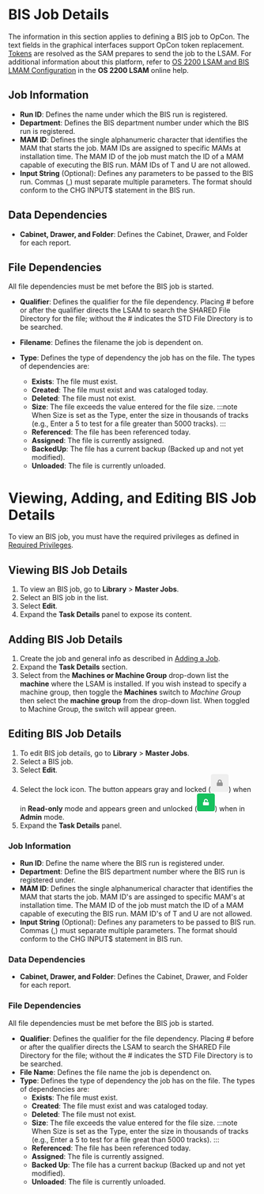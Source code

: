 # BIS Job Details

The information in this section applies to defining a BIS job to OpCon. The text fields in the graphical interfaces support OpCon token replacement. [Tokens](../objects/using-properties.md#okens) are resolved as the SAM prepares to send the job to the LSAM. For additional information about this platform, refer to [OS 2200 LSAM and BIS LMAM Configuration](https://help.smatechnologies.com/opcon/agents/os2200/latest/Files/Agents/OS-2200/Configuration.md) in the **OS 2200 LSAM** online help.

## Job Information

- **Run ID**: Defines the name under which the BIS run is registered.
- **Department**: Defines the BIS department number under which the BIS run is registered.
- **MAM ID**: Defines the single alphanumeric character that identifies the MAM that starts the job. MAM IDs are assigned to specific MAMs at installation time. The MAM ID of the job must match the ID of a MAM capable of executing the BIS run. MAM IDs of T and U are not allowed.
- **Input String** (Optional): Defines any parameters to be passed to the BIS run. Commas (,) must separate multiple parameters. The format should conform to the CHG INPUT$ statement in the BIS run.

## Data Dependencies

- **Cabinet, Drawer, and Folder**: Defines the Cabinet, Drawer, and Folder for each report.

## File Dependencies

All file dependencies must be met before the BIS job is started.

- **Qualifier**: Defines the qualifier for the file dependency. Placing \# before or after the qualifier directs the LSAM to search the SHARED File Directory for the file; without the \# indicates the STD File Directory is to be searched.

- **Filename**: Defines the filename the job is dependent on.

- **Type**: Defines the type of dependency the job has on the file. The types of dependencies are:

  - **Exists**: The file must exist.
  - **Created**: The file must exist and was cataloged today.
  - **Deleted**: The file must not exist.
  - **Size**: The file exceeds the value entered for the file size.
    :::note
    When Size is set as the Type, enter the size in thousands of tracks (e.g., Enter a 5 to test for a file greater than 5000 tracks).
    :::
  - **Referenced**: The file has been referenced today.
  - **Assigned**: The file is currently assigned.
  - **BackedUp**: The file has a current backup (Backed up and not yet modified).
  - **Unloaded**: The file is currently unloaded.

# Viewing, Adding, and Editing BIS Job Details

To view an BIS job, you must have the required privileges as defined in [Required Privileges](../Accessing-Master-Jobs.md#required-privileges).

## Viewing BIS Job Details

1. To view an BIS job, go to **Library** > **Master Jobs**.
1. Select an BIS job in the list.
1. Select **Edit**.
1. Expand the **Task Details** panel to expose its content.

## Adding BIS Job Details

1. Create the job and general info as described in [Adding a Job](../../Adding-Master-Jobs.md).
1. Expand the **Task Details** section.
1. Select from the **Machines or Machine Group** drop-down list the
   **machine** where the LSAM is installed. If you wish instead to specify a machine group, then toggle the **Machines**
   switch to _Machine Group_ then select the **machine group** from the
   drop-down list. When toggled to Machine Group, the switch will
   appear green.

## Editing BIS Job Details

1. To edit BIS job details, go to **Library** > **Master Jobs**.
1. Select a BIS job.
1. Select **Edit**.
1. Select the lock icon. The button appears gray and locked (![Master Job Definition Read-only Button](../Resources/Images/SM/Daily-Job-Definition-Read-only-Button.png "Master Job Definition Read-only Button"))
   when in **Read-only** mode and appears green and unlocked (![Job Definition Admin Button](../Resources/Images/SM/Daily-Job-Definition-Admin-Button.png "Job Definition Admin Button"))
   when in **Admin** mode.
1. Expand the **Task Details** panel.

### Job Information
- **Run ID**: Define the name where the BIS run is registered under.
- **Department**: Define the BIS department number where the BIS run is registered under.
- **MAM ID**:  Defines the single alphanumerical character that identifies the MAM that starts the job. MAM ID's are assinged to specific MAM's at installation time. The MAM ID of the job must match the ID of a MAM capable of executing the BIS run. MAM ID's of T and U are not allowed.
- **Input String** (Optional): Defines any parameters to be passed to BIS run. Commas (,) must separate multiple parameters. The format should conform to the CHG INPUT$ statement in BIS run.

### Data Dependencies
- **Cabinet, Drawer, and Folder**: Defines the Cabinet, Drawer, and Folder for each report.
### File Dependencies
All file dependencies must be met before the BIS job is started.
- **Qualifier**: Defines the qualifier for the file dependency. Placing # before or after the qualifier directs the LSAM to search the SHARED File Directory for the file; without the # indicates the STD File Directory is to be searched.
- **File Name**: Defines the file name the job is dependenct on.
- **Type**: Defines the type of dependency the job has on the file. The types of dependencies are:
    - **Exists**: The file must exist.
    - **Created**: The file must exist and was cataloged today.
    - **Deleted**: The file must not exist.
    - **Size**: The file exceeds the value entered for the file size.
      :::note
        When Size is set as the Type, enter the size in thousands of tracks (e.g., Enter a 5 to test for a file great than 5000 tracks).
      :::
    - **Referenced**: The file has been referenced today.
    - **Assigned**: The file is currently assigned.
    - **Backed Up**: The file has a current backup (Backed up and not yet modified).
    - **Unloaded**: The file is currently unloaded.
